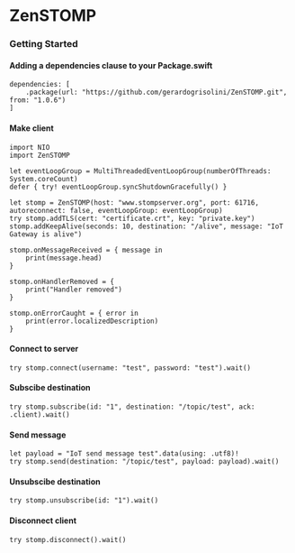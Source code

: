 # ZenSTOMP

### Getting Started

#### Adding a dependencies clause to your Package.swift

```
dependencies: [
    .package(url: "https://github.com/gerardogrisolini/ZenSTOMP.git", from: "1.0.6")
]
```

#### Make client
```
import NIO
import ZenSTOMP

let eventLoopGroup = MultiThreadedEventLoopGroup(numberOfThreads: System.coreCount)
defer { try! eventLoopGroup.syncShutdownGracefully() }

let stomp = ZenSTOMP(host: "www.stompserver.org", port: 61716, autoreconnect: false, eventLoopGroup: eventLoopGroup)
try stomp.addTLS(cert: "certificate.crt", key: "private.key")
stomp.addKeepAlive(seconds: 10, destination: "/alive", message: "IoT Gateway is alive")

stomp.onMessageReceived = { message in
    print(message.head)
}

stomp.onHandlerRemoved = {
    print("Handler removed")
}

stomp.onErrorCaught = { error in
    print(error.localizedDescription)
}
```

#### Connect to server
```
try stomp.connect(username: "test", password: "test").wait()
```

#### Subscibe destination
```
try stomp.subscribe(id: "1", destination: "/topic/test", ack: .client).wait()
```

#### Send message
```
let payload = "IoT send message test".data(using: .utf8)!
try stomp.send(destination: "/topic/test", payload: payload).wait()
```

#### Unsubscibe destination
```
try stomp.unsubscribe(id: "1").wait()
```

#### Disconnect client
```
try stomp.disconnect().wait()
```
